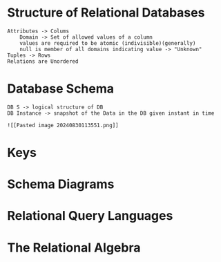 # Structure of Relational Databases
	Attributes -> Colums 
		Domain -> Set of allowed values of a column 
		values are required to be atomic (indivisible)(generally)
		null is member of all domains indicating value -> "Unknown"
	Tuples -> Rows 
	Relations are Unordered
#  Database Schema
	DB S -> logical structure of DB 
	DB Instance -> snapshot of the Data in the DB given instant in time 
	
	![[Pasted image 20240830113551.png]]
#  Keys
	
#  Schema Diagrams
# Relational Query Languages
# The Relational Algebra
